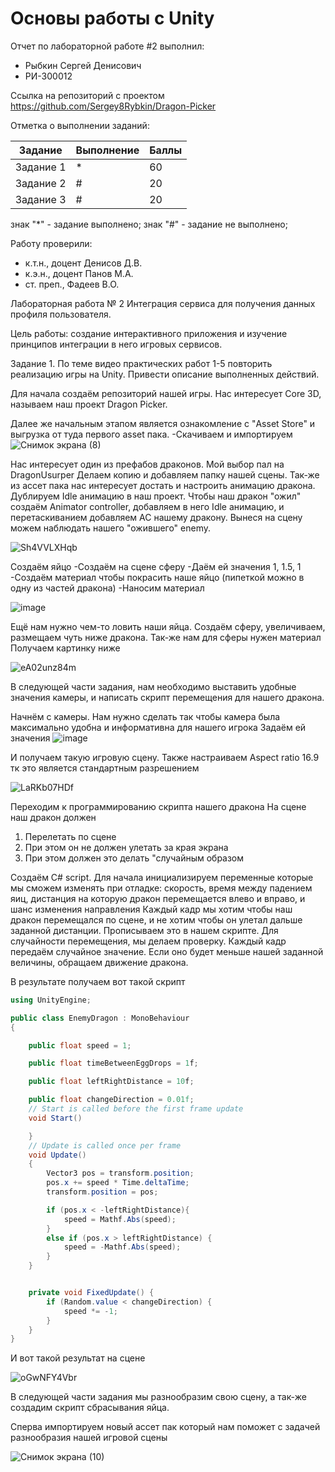 # Основы работы с Unity
Отчет по лабораторной работе #2 выполнил:
- Рыбкин Сергей Денисович
- РИ-300012

Ссылка на репозиторий с проектом
https://github.com/Sergey8Rybkin/Dragon-Picker

Отметка о выполнении заданий:

| Задание | Выполнение | Баллы |
| ------ | ------ | ------ |
| Задание 1 | * | 60 |
| Задание 2 | # | 20 |
| Задание 3 | # | 20 |

знак "*" - задание выполнено; знак "#" - задание не выполнено;

Работу проверили:
- к.т.н., доцент Денисов Д.В.
- к.э.н., доцент Панов М.А.
- ст. преп., Фадеев В.О.


Лабораторная работа № 2 Интеграция сервиса для получения данных
профиля пользователя.

Цель работы: создание интерактивного приложения и изучение принципов
интеграции в него игровых сервисов.

Задание 1.
По теме видео практических работ 1-5 повторить реализацию игры на Unity. Привести описание выполненных действий.

Для начала создаём репозиторий нашей игры. Нас интересует Core 3D, называем наш проект Dragon Picker.

Далее же начальным этапом является ознакомление с "Asset Store" и выгрузка от туда первого asset пака.
      -Скачиваем и импортируем
![Снимок экрана (8)](https://user-images.githubusercontent.com/100475554/195134791-88cb51df-468c-4831-b0bc-8287a4631f07.png)

Нас интересует один из префабов драконов. Мой выбор пал на DragonUsurper
Делаем копию и добавляем папку нашей сцены. Так-же из ассет пака нас интересует достать и настроить анимацию дракона. Дублируем Idle анимацию в наш проект. Чтобы наш дракон "ожил" создаём Animator controller, добавляем в него Idle анимацию, и перетаскиванием добавляем AC нашему дракону. Вынеся на сцену можем наблюдать нашего "ожившего" enemy.

![Sh4VVLXHqb](https://user-images.githubusercontent.com/100475554/195137797-f06de2b8-1a7d-4233-ac43-72ad2b551ace.gif)

Создаём яйцо
-Создаём на сцене сферу
-Даём ей значения 1, 1.5, 1
-Создаём материал чтобы покрасить наше яйцо (пипеткой можно в одну из частей дракона)
-Наносим материал

![image](https://user-images.githubusercontent.com/100475554/195140151-24a8c8c3-31ec-4e19-b92c-24a4b9f9f952.png)

Ещё нам нужно чем-то ловить наши яйца. 
Создаём сферу, увеличиваем, размещаем чуть ниже дракона.
Так-же нам для сферы нужен материал
Получаем картинку ниже

![eA02unz84m](https://user-images.githubusercontent.com/100475554/195142330-913da81a-b9ca-41e5-bc8f-eb6d9a5bafb3.gif)

В следующей части задания, нам необходимо выставить удобные значения камеры, и написать скрипт перемещения для нашего дракона.      

Начнём с камеры. Нам нужно сделать так чтобы камера была максимально удобна и информативна для нашего игрока
Задаём ей значения 
![image](https://user-images.githubusercontent.com/100475554/195143191-1685eaf4-68e7-4f78-9d6d-0119e02ae816.png)

И получаем такую игровую сцену. Также настраиваем Aspect ratio 16.9 тк это является стандартным разрешением

![LaRKb07HDf](https://user-images.githubusercontent.com/100475554/195143675-1ce91cc6-910d-4537-b8bf-dd0e3bcd4515.gif)

Переходим к программированию скрипта нашего дракона
На сцене наш дракон должен
1. Перелетать по сцене
2. При этом он не должен улетать за края экрана
3. При этом должен это делать "случайным образом

Создаём C# script.
Для начала инициализируем переменные которые мы сможем изменять при отладке: скорость, время между падением яиц, дистанция на которую дракон перемещается влево и вправо, и шанс изменения направления
Каждый кадр мы хотим чтобы наш дракон перемещался по сцене, и не хотим чтобы он улетал дальше заданной дистанции. Прописываем это в нашем скрипте.
Для случайности перемещения, мы делаем проверку. Каждый кадр передаём случайное значение. Если оно будет меньше нашей заданной величины, обращаем движение дракона.

В результате получаем вот такой скрипт
```c#
using UnityEngine;

public class EnemyDragon : MonoBehaviour
{

    public float speed = 1;

    public float timeBetweenEggDrops = 1f;

    public float leftRightDistance = 10f;

    public float changeDirection = 0.01f;
    // Start is called before the first frame update
    void Start()

    }
    // Update is called once per frame
    void Update()
    {
        Vector3 pos = transform.position;
        pos.x += speed * Time.deltaTime;
        transform.position = pos;

        if (pos.x < -leftRightDistance){
            speed = Mathf.Abs(speed);
        }
        else if (pos.x > leftRightDistance) {
            speed = -Mathf.Abs(speed);
        }
    }


    private void FixedUpdate() {
        if (Random.value < changeDirection) {
            speed *= -1;
        }
    }
}
```
И вот такой результат на сцене

![oGwNFY4Vbr](https://user-images.githubusercontent.com/100475554/195147411-30810bae-46d4-4799-b2c4-46615eff0e9f.gif)

В следующей части задания мы разнообразим свою сцену, а так-же создадим скрипт сбрасывания яйца.

Сперва импортируем новый ассет пак который нам поможет с задачей разнообразия нашей игровой сцены

![Снимок экрана (10)](https://user-images.githubusercontent.com/100475554/195148099-a4025714-63e1-41e6-b52f-e94fc62927e5.png)

